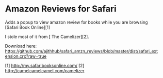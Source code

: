 Amazon Reviews for Safari
==========================

Adds a popup to view amazon review for books while you are browsing [Safari Book Online][1]

I stole most of it from [ The Camelizer][2].

Download here:
https://github.com/ajithhub/safari_amzn_reviews/blob/master/dist/safari_extension.crx?raw=true

[1] http://my.safaribooksonline.com/
[2] http://camelcamelcamel.com/camelizer

